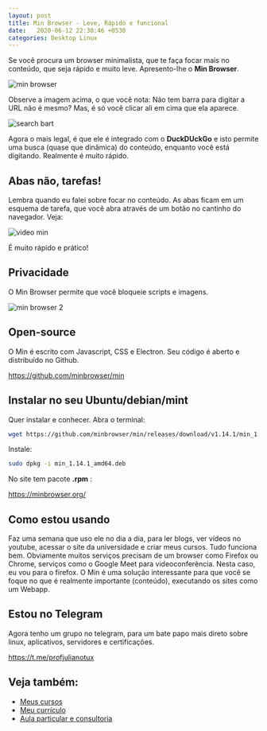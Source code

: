 ```yaml
---
layout: post
title: Min Browser - Leve, Rápido e funcional
date:   2020-06-12 22:30:46 +0530
categories: Desktop Linux
---
```


Se você procura um browser minimalista, que te faça focar mais no conteúdo, que seja rápido e muito leve. Apresento-lhe o **Min Browser**. 

![min browser](/images/minbroser1.png)


Observe a imagem acima, o que você nota: Não tem barra para digitar a URL não é mesmo? Mas, é só você clicar ali em cima que ela aparece. 

![search bart](/images/searchbar.png)

Agora o mais legal, é que ele é integrado com o **DuckDUckGo** e isto permite uma busca (quase que dinâmica) do conteúdo, enquanto você está digitando. Realmente é muito rápido.

## Abas não, tarefas!

Lembra quando eu falei sobre focar no conteúdo. As abas ficam em um esquema de tarefa, que vocẽ abra através de um botão no cantinho do navegador. Veja:

![video min](/images/minbrowser.gif)

É muito rápido e prático! 

## Privacidade

O Min Browser permite que você bloqueie scripts e imagens. 

![min browser 2](/images/min3.png)

## Open-source
O Min é escrito com Javascript, CSS e Electron. Seu código é aberto e distribuído no Github. 

<https://github.com/minbrowser/min>

## Instalar no seu Ubuntu/debian/mint

Quer instalar e conhecer. Abra o terminal:

```bash
wget https://github.com/minbrowser/min/releases/download/v1.14.1/min_1.14.1_amd64.deb 
```

Instale:

```bash
sudo dpkg -i min_1.14.1_amd64.deb 
```

No site tem pacote **.rpm** :  

<https://minbrowser.org/>


## Como estou usando
Faz uma semana que uso ele no dia a dia, para ler blogs, ver vídeos no youtube, acessar o site da universidade e criar meus cursos. Tudo funciona bem. Obviamente muitos serviços precisam de um browser como Firefox ou Chrome, serviços como o Google Meet para videoconferência. Nesta caso, eu vou para o firefox. O Min é uma solução interessante para que você se foque no que é realmente importante (conteúdo), executando os sites como um Webapp.

## Estou no Telegram
Agora tenho um grupo no telegram, para um bate papo mais direto sobre linux, aplicativos, servidores e certificações.

<https://t.me/profjulianotux>



## Veja também:
- [Meus cursos](https://profjulianoramos.github.io/cursos/)
- [Meu currículo](https://profjulianoramos.github.io/curriculo/)
- [Aula particular e consultoria](https://profjulianoramos.github.io/consultoria/)




